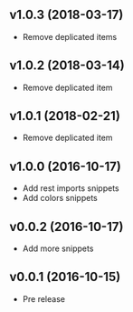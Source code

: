 ## v1.0.3 (2018-03-17)

- Remove deplicated items

## v1.0.2 (2018-03-14)

- Remove deplicated item

## v1.0.1 (2018-02-21)

- Remove deplicated item

## v1.0.0 (2016-10-17)

- Add rest imports snippets
- Add colors snippets

## v0.0.2 (2016-10-17)

- Add more snippets

## v0.0.1 (2016-10-15)

- Pre release
